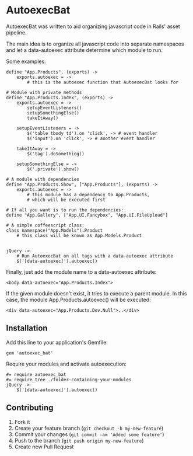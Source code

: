 # AutoexecBat

AutoexecBat was written to aid organizing javascript code in Rails' asset pipeline.

The main idea is to organize all javascript code into separate namespaces and let a data-autoexec attribute determine which module to run.

Some examples:
    
    define "App.Products", (exports) ->
        exports.autoexec = ->
            # this is the autoexec function that AutoexecBat looks for
    
    # Module with private methods
    define "App.Products.Index", (exports) ->
        exports.autoexec = ->
            setupEventListeners()
            setupSomethingElse()
            takeItAway()
        
        setupEventListeners = ->
            $('table tbody td').on 'click', -> # event handler
            $('input').on 'click', -> # another event handler
        
        takeItAway = ->
            $('tag').doSomething()

        setupSomethingElse = ->
            $('.private').show()
            
    # A module with dependencies
    define "App.Products.Show", ["App.Products"], (exports) ->
        exports.autoexec = ->
            # this module has a dependency to App.Products,
            # which will be executed first

    # If all you want is to run the dependencies:
    define "App.Gallery", ["App.UI.Fancybox", "App.UI.FileUpload"]
    
    # A simple coffeescript class:
    class namespace("App.Models").Product
        # this class will be known as App.Models.Product
        

    jQuery ->
        # Run AutoexecBat on all tags with a data-autoexec attribute
        $('[data-autoexec]').autoexec()

Finally, just add the module name to a data-autoexec attribute:

    <body data-autoexec="App.Products.Index">
        
If the given module doesn't exist, it tries to execute a parent module.
In this case, the module App.Products.autoexec() will be executed:

    <div data-autoexec="App.Products.Dev.Null">..</div>
    

## Installation

Add this line to your application's Gemfile:

    gem 'autoexec_bat'

Require your modules and activate autoexecution:

    #= require autoexec_bat
    #= require_tree ./folder-containing-your-modules
    jQuery ->
        $('[data-autoexec]').autoexec()


## Contributing

1. Fork it
2. Create your feature branch (`git checkout -b my-new-feature`)
3. Commit your changes (`git commit -am 'Added some feature'`)
4. Push to the branch (`git push origin my-new-feature`)
5. Create new Pull Request
